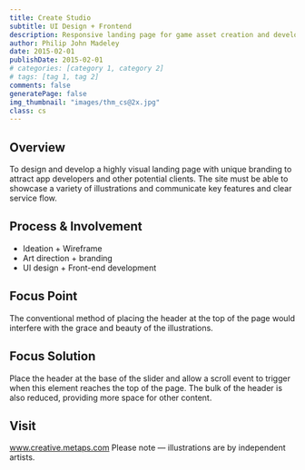 ```yaml
---
title: Create Studio
subtitle: UI Design + Frontend 
description: Responsive landing page for game asset creation and development studio
author: Philip John Madeley
date: 2015-02-01
publishDate: 2015-02-01
# categories: [category 1, category 2]
# tags: [tag 1, tag 2]
comments: false
generatePage: false
img_thumbnail: "images/thm_cs@2x.jpg"
class: cs
---
```


## Overview
To design and develop a highly visual landing page with unique branding to attract app developers and other potential clients. The site must be able to showcase a variety of illustrations and communicate key features and clear service flow.

## Process & Involvement
* Ideation + Wireframe
* Art direction + branding
* UI design + Front-end development

## Focus Point
The conventional method of placing the header at the top of the page would interfere with the grace and beauty of the illustrations.

## Focus Solution
Place the header at the base of the slider and allow a scroll event to trigger when this element reaches the top of the page. The bulk of the header is also reduced, providing more space for other content.

## Visit
www.creative.metaps.com
Please note — illustrations are by independent artists.
